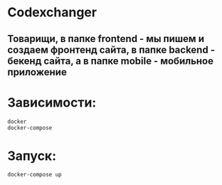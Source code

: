 # Codexchanger
## Товарищи, в папке frontend - мы пишем и создаем фронтенд сайта, в папке backend - бекенд сайта, а в папке mobile - мобильное приложение
# Зависимости:
```
docker
docker-compose
```
# Запуск:
```
docker-compose up
```
